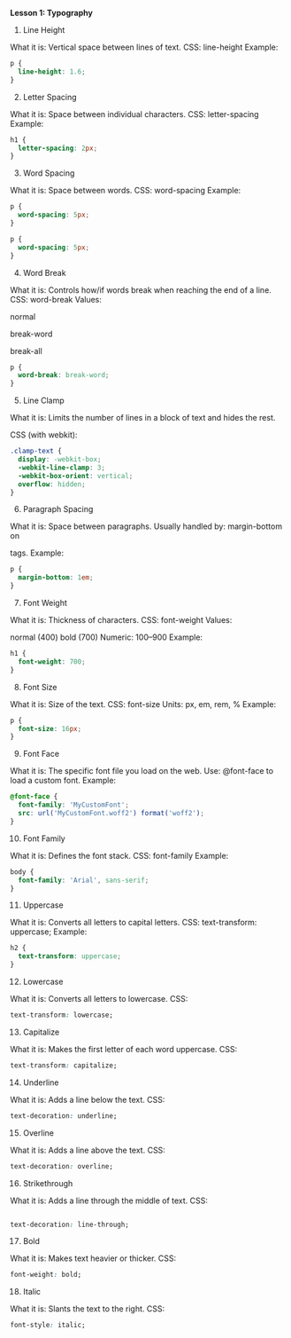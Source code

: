 **Lesson 1: Typography**

1. Line Height

What it is: Vertical space between lines of text.
CSS: line-height
Example:

```css
p {
  line-height: 1.6;
}
```


2. Letter Spacing

What it is: Space between individual characters.
CSS: letter-spacing
Example:

```css
h1 {
  letter-spacing: 2px;
}
```


3. Word Spacing

What it is: Space between words.
CSS: word-spacing
Example:

```css
p {
  word-spacing: 5px;
}
```


```css
p {
  word-spacing: 5px;
}
```


4. Word Break

What it is: Controls how/if words break when reaching the end of a line.
CSS: word-break
Values:

normal

break-word

break-all

```css
p {
  word-break: break-word;
}
```



5. Line Clamp

What it is: Limits the number of lines in a block of text and hides the rest.

CSS (with webkit):

```css
.clamp-text {
  display: -webkit-box;
  -webkit-line-clamp: 3;
  -webkit-box-orient: vertical;
  overflow: hidden;
}
```


6. Paragraph Spacing

What it is: Space between paragraphs.
Usually handled by: margin-bottom on <p> tags.
Example:

```css
p {
  margin-bottom: 1em;
}

```

7. Font Weight

What it is: Thickness of characters.
CSS: font-weight
Values:

normal (400)
bold (700)
Numeric: 100–900
Example:

```css
h1 {
  font-weight: 700;
}
```


8. Font Size

What it is: Size of the text.
CSS: font-size
Units: px, em, rem, %
Example:

```css
p {
  font-size: 16px;
}
```


9. Font Face

What it is: The specific font file you load on the web.
Use: @font-face to load a custom font.
Example:

```css
@font-face {
  font-family: 'MyCustomFont';
  src: url('MyCustomFont.woff2') format('woff2');
}
```


10. Font Family

What it is: Defines the font stack.
CSS: font-family
Example:

```css
body {
  font-family: 'Arial', sans-serif;
}
```

11. Uppercase

What it is: Converts all letters to capital letters.
CSS: text-transform: uppercase;
Example:

```css
h2 {
  text-transform: uppercase;
}

```

12. Lowercase

What it is: Converts all letters to lowercase.
CSS:

 ```css
 text-transform: lowercase;
 ```



13. Capitalize

What it is: Makes the first letter of each word uppercase.
CSS: 
```css
text-transform: capitalize;
```


14. Underline

What it is: Adds a line below the text.
CSS:

```css
text-decoration: underline;
```







15. Overline

What it is: Adds a line above the text.
CSS: 

```css
text-decoration: overline;
```


16. Strikethrough

What it is: Adds a line through the middle of text.
CSS: 

```css

text-decoration: line-through;
```



17. Bold

What it is: Makes text heavier or thicker.
CSS: 

```css
font-weight: bold;
```


18. Italic

What it is: Slants the text to the right.
CSS: 

```css
font-style: italic;
```

